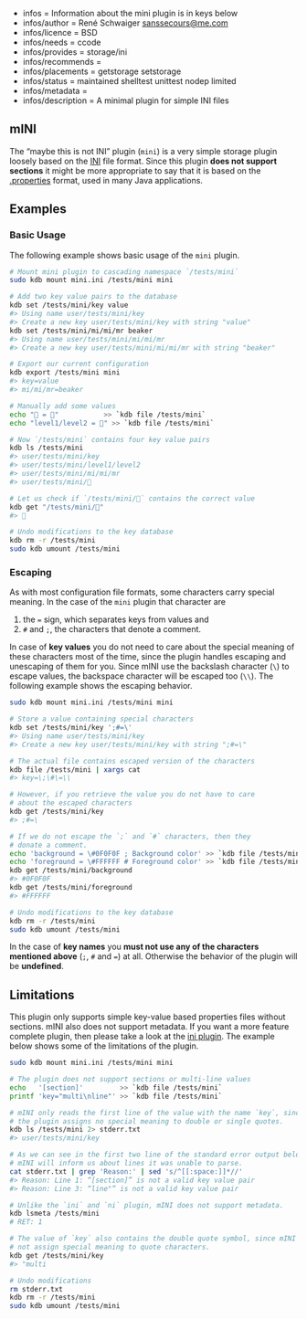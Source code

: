 - infos = Information about the mini plugin is in keys below
- infos/author = René Schwaiger <sanssecours@me.com>
- infos/licence = BSD
- infos/needs = ccode
- infos/provides = storage/ini
- infos/recommends =
- infos/placements = getstorage setstorage
- infos/status = maintained shelltest unittest nodep limited
- infos/metadata =
- infos/description = A minimal plugin for simple INI files

## mINI

The “maybe this is not INI” plugin (`mini`) is a very simple storage plugin loosely based on the [INI][] file format. Since this plugin **does not support sections** it might be more appropriate to say that it is based on the [.properties][] format, used in many Java applications.

[INI]: https://en.wikipedia.org/wiki/INI_file
[.properties]: https://en.wikipedia.org/wiki/.properties

## Examples

### Basic Usage

The following example shows basic usage of the `mini` plugin.

```sh
# Mount mini plugin to cascading namespace `/tests/mini`
sudo kdb mount mini.ini /tests/mini mini

# Add two key value pairs to the database
kdb set /tests/mini/key value
#> Using name user/tests/mini/key
#> Create a new key user/tests/mini/key with string "value"
kdb set /tests/mini/mi/mi/mr beaker
#> Using name user/tests/mini/mi/mi/mr
#> Create a new key user/tests/mini/mi/mi/mr with string "beaker"

# Export our current configuration
kdb export /tests/mini mini
#> key=value
#> mi/mi/mr=beaker

# Manually add some values
echo "🔑 = 🦄"           >> `kdb file /tests/mini`
echo "level1/level2 = 👾" >> `kdb file /tests/mini`

# Now `/tests/mini` contains four key value pairs
kdb ls /tests/mini
#> user/tests/mini/key
#> user/tests/mini/level1/level2
#> user/tests/mini/mi/mi/mr
#> user/tests/mini/🔑

# Let us check if `/tests/mini/🔑` contains the correct value
kdb get "/tests/mini/🔑"
#> 🦄

# Undo modifications to the key database
kdb rm -r /tests/mini
sudo kdb umount /tests/mini
```

### Escaping

As with most configuration file formats, some characters carry special meaning. In the case of the `mini` plugin that character are

1. the `=` sign, which separates keys from values and
2. `#` and `;`, the characters that denote a comment.

In case of **key values** you do not need to care about the special meaning of these characters most of the time, since the plugin handles escaping and unescaping of them for you. Since mINI use the backslash character (`\`) to escape values, the backspace character will be escaped too (`\\`). The following example shows the escaping behavior.

```sh
sudo kdb mount mini.ini /tests/mini mini

# Store a value containing special characters
kdb set /tests/mini/key ';#=\'
#> Using name user/tests/mini/key
#> Create a new key user/tests/mini/key with string ";#=\"

# The actual file contains escaped version of the characters
kdb file /tests/mini | xargs cat
#> key=\;\#\=\\

# However, if you retrieve the value you do not have to care
# about the escaped characters
kdb get /tests/mini/key
#> ;#=\

# If we do not escape the `;` and `#` characters, then they
# donate a comment.
echo 'background = \#0F0F0F ; Background color' >> `kdb file /tests/mini`
echo 'foreground = \#FFFFFF # Foreground color' >> `kdb file /tests/mini`
kdb get /tests/mini/background
#> #0F0F0F
kdb get /tests/mini/foreground
#> #FFFFFF

# Undo modifications to the key database
kdb rm -r /tests/mini
sudo kdb umount /tests/mini
```

In the case of **key names** you **must not use any of the characters mentioned above** (`;`, `#` and `=`) at all. Otherwise the behavior of the plugin will be **undefined**.

## Limitations

This plugin only supports simple key-value based properties files without sections. mINI also does not support metadata. If you want a more feature complete plugin, then please take a look at the [ini plugin](../ini/). The example below shows some of the limitations of the plugin.

```sh
sudo kdb mount mini.ini /tests/mini mini

# The plugin does not support sections or multi-line values
echo   '[section]'         >> `kdb file /tests/mini`
printf 'key="multi\nline"' >> `kdb file /tests/mini`

# mINI only reads the first line of the value with the name `key`, since
# the plugin assigns no special meaning to double or single quotes.
kdb ls /tests/mini 2> stderr.txt
#> user/tests/mini/key

# As we can see in the first two line of the standard error output below,
# mINI will inform us about lines it was unable to parse.
cat stderr.txt | grep 'Reason:' | sed 's/^[[:space:]]*//'
#> Reason: Line 1: “[section]” is not a valid key value pair
#> Reason: Line 3: “line"” is not a valid key value pair

# Unlike the `ini` and `ni` plugin, mINI does not support metadata.
kdb lsmeta /tests/mini
# RET: 1

# The value of `key` also contains the double quote symbol, since mINI does
# not assign special meaning to quote characters.
kdb get /tests/mini/key
#> "multi

# Undo modifications
rm stderr.txt
kdb rm -r /tests/mini
sudo kdb umount /tests/mini
```
